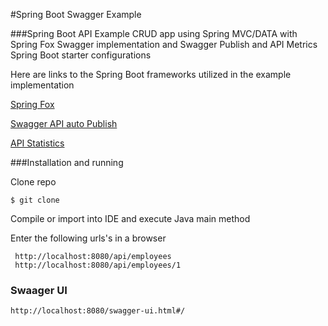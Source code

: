 #Spring Boot Swagger Example

###Spring Boot API Example CRUD app using Spring MVC/DATA with Spring Fox Swagger implementation and Swagger Publish and API Metrics Spring Boot starter configurations

Here are links to the Spring Boot frameworks utilized in the example implementation

[Spring Fox](https://github.com/springfox/springfox)

[Swagger API auto Publish](https://github.com/in-the-keyhole/khs-spring-boot-publish-swagger-starter)

[API Statistics](https://github.com/in-the-keyhole/khs-spring-boot-api-statistics-starter)

###Installation and running

Clone repo

 `$ git clone`

Compile or import into IDE and execute Java main method

Enter the following urls's in a browser
```
 http://localhost:8080/api/employees
 http://localhost:8080/api/employees/1
```

### Swaager UI
`http://localhost:8080/swagger-ui.html#/`